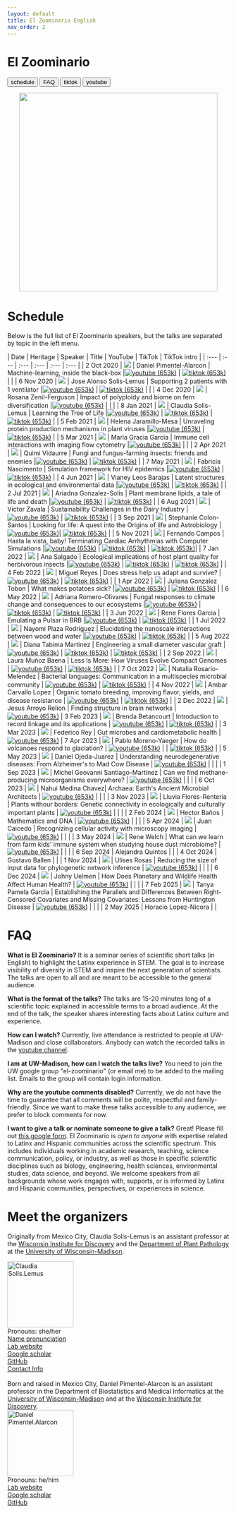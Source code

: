 ```yaml
---
layout: default
title: El Zoominario English
nav_order: 2
---
```


# El Zoominario

<button type="button" onclick="window.location.href='#schedule';">schedule</button>
<button type="button" onclick="window.location.href='#faq';">FAQ</button>
<button type="button" onclick="window.location.href='https://www.tiktok.com/@latinxinstem';">tiktok</button>
<button type="button" onclick="window.location.href='https://www.youtube.com/playlist?list=PL1AfUDnwvYbOA9rfrvyA2nR9SR0VYbklx';">youtube</button>


<div style="text-align:center"><img src="../assets/pics/Black-with-Ellipse.png" width="450"/></div>

# Schedule 

Below is the full list of El Zoominario speakers, but the talks are separated by topic in the left menu.

| Date | Heritage | Speaker | Title | YouTube | TikTok | TikTok intro |
| :---   | :--- | :--- | :---  | :--- | :--- |
| 2 Oct 2020 | ![](../assets/pics/flags/mexico.png) | Daniel Pimentel-Alarcon | Machine-learning, inside the black-box  |[![youtube (653k)](../assets/icons16/youtube.png)](https://youtu.be/W1zxOj6895I) | [![tiktok (653k)](../assets/icons16/tiktok.png)](https://www.tiktok.com/@latinxinstem/video/7081420036396649771) | |
| 6 Nov 2020 | ![](../assets/pics/flags/mexico.png) | Jose Alonso Solis-Lemus | Supporting 2 patients with 1 ventilator |[![youtube (653k)](../assets/icons16/youtube.png)](https://youtu.be/MeFT0wUmkvw) | [![tiktok (653k)](../assets/icons16/tiktok.png)](https://www.tiktok.com/@latinxinstem/video/7081432005249977646) | |
| 4 Dec 2020 | ![](../assets/pics/flags/mexico.png) | Rosana Zenil-Ferguson | Impact of polyploidy and biome on fern diversification |[![youtube (653k)](../assets/icons16/youtube.png)](https://youtu.be/6H9z6vuKWfo) | | |
| 8 Jan 2021 | ![](../assets/pics/flags/mexico.png) | Claudia Solis-Lemus | Learning the Tree of Life |[![youtube (653k)](../assets/icons16/youtube.png)](https://youtu.be/lAP8kpPa288) | [![tiktok (653k)](../assets/icons16/tiktok.png)](https://www.tiktok.com/@latinxinstem/video/7081434544120843562) | [![tiktok (653k)](../assets/icons16/claudia.png)](https://www.tiktok.com/@latinxinstem/video/7141405637895834923) |
| 5 Feb 2021 | ![](../assets/pics/flags/colombia.png) | Helena Jaramillo-Mesa | Unraveling protein production mechanisms in plant viruses |[![youtube (653k)](../assets/icons16/youtube.png)](https://youtu.be/wQuC_b4iI5M) | [![tiktok (653k)](../assets/icons16/tiktok.png)](https://www.tiktok.com/@latinxinstem/video/7081437020916124970) |
| 5 Mar 2021 | ![](../assets/pics/flags/peru.png) | Maria Gracia Garcia | Immune cell interactions with imaging flow cytometry |[![youtube (653k)](../assets/icons16/youtube.png)](https://youtu.be/rma1IKDy4Fk) | |
| 2 Apr 2021 | ![](../assets/pics/flags/peru.png) | Quimi Vidaurre | Fungi and fungus-farming insects: friends and enemies |[![youtube (653k)](../assets/icons16/youtube.png)](https://youtu.be/0lOztN-X0HU) | [![tiktok (653k)](../assets/icons16/tiktok.png)](https://www.tiktok.com/@latinxinstem/video/7081439851245030702) |
| 7 May 2021 | ![](../assets/pics/flags/brasil.png) | Fabricia Nascimento | Simulation framework for HIV epidemics |[![youtube (653k)](../assets/icons16/youtube.png)](https://youtu.be/6hr47tzxihw) | [![tiktok (653k)](../assets/icons16/tiktok.png)](https://www.tiktok.com/@latinxinstem/video/7081445244646182190) |
| 4 Jun 2021 | ![](../assets/pics/flags/mexico.png) | Vianey Leos Barajas | Latent structures in ecological and environmental data |[![youtube (653k)](../assets/icons16/youtube.png)](https://youtu.be/RZ1StdDDFFU) | [![tiktok (653k)](../assets/icons16/tiktok.png)](https://www.tiktok.com/@latinxinstem/video/7081448806461607211) |
| 2 Jul 2021 | ![](../assets/pics/flags/mexico.png) | Ariadna Gonzalez-Solis | Plant membrane lipids, a tale of life and death |[![youtube (653k)](../assets/icons16/youtube.png)](https://youtu.be/8_BDS0_YHFY) | [![tiktok (653k)](../assets/icons16/tiktok.png)](https://www.tiktok.com/@latinxinstem/video/7081461220636953902) |
| 6 Aug 2021 | ![](../assets/pics/flags/mexico.png) | Victor Zavala | Sustainability Challenges in the Dairy Industry |[![youtube (653k)](../assets/icons16/youtube.png)](https://www.youtube.com/watch?v=0NxHs_YeHsI) | [![tiktok (653k)](../assets/icons16/tiktok.png)](https://www.tiktok.com/@latinxinstem/video/7081464790844968235) |
| 3 Sep 2021 | ![](../assets/pics/flags/puertorico.png) | Stephanie Colon-Santos | Looking for life: A quest into the Origins of life and Astrobiology |[![youtube (653k)](../assets/icons16/youtube.png)](https://www.youtube.com/watch?v=NdSkt3ZYqLU)| [![tiktok (653k)](../assets/icons16/tiktok.png)](https://www.tiktok.com/@latinxinstem/video/7081790090736946475) |
| 5 Nov 2021 | ![](../assets/pics/flags/brasil.png)  | Fernando Campos | Hasta la vista, baby! Terminating Cardiac Arrhythmias with Computer Simulations |[![youtube (653k)](../assets/icons16/youtube.png)](https://youtu.be/2wV4TRjUp90) | [![tiktok (653k)](../assets/icons16/tiktok.png)](https://www.tiktok.com/@latinxinstem/video/7081819687222316331) | [![tiktok (653k)](../assets/icons16/fernando.png)](https://www.tiktok.com/@latinxinstem/video/7143317102080953643)|
| 7 Jan 2022 | ![](../assets/pics/flags/ecuador.png) | Ana Salgado | Ecological implications of host plant quality for herbivorous insects |[![youtube (653k)](../assets/icons16/youtube.png)](https://youtu.be/mWunY10j_Cg) | [![tiktok (653k)](../assets/icons16/tiktok.png)](https://www.tiktok.com/@latinxinstem/video/7081823808188976426) | [![tiktok (653k)](../assets/icons16/ana.png)](https://www.tiktok.com/@latinxinstem/video/7154554646378319146) |
| 4 Feb 2022 | ![](../assets/pics/flags/mexico.png) | Miguel Reyes | Does stress help us adapt and survive? |[![youtube (653k)](../assets/icons16/youtube.png)](https://youtu.be/gwM-z79vOYU) | [![tiktok (653k)](../assets/icons16/tiktok.png)](https://www.tiktok.com/@latinxinstem/video/7081828221716548906) |
| 1 Apr 2022 | ![](../assets/pics/flags/colombia.png) | Juliana Gonzalez Tobon  | What makes potatoes sick? |[![youtube (653k)](../assets/icons16/youtube.png)](https://youtu.be/shf6BoJdgnM) | [![tiktok (653k)](../assets/icons16/tiktok.png)](https://www.tiktok.com/@latinxinstem/video/7082000615148211502) |
| 6 May 2022 | ![](../assets/pics/flags/mexico.png) | Adriana Romero-Olivares | Fungal responses to climate change and consequences to our ecosystems |[![youtube (653k)](../assets/icons16/youtube.png)](https://youtu.be/qA8V0M4T6Sc) | [![tiktok (653k)](../assets/icons16/tiktok.png)](https://www.tiktok.com/@latinxinstem/video/7094753741391334698) | [![tiktok (653k)](../assets/icons16/adriana.png)](https://www.tiktok.com/@fungi_lover/video/7153287359818206470) |
| 3 Jun 2022 | ![](../assets/pics/flags/mexico.png) | Rene Flores Garcia | Emulating a Pulsar in BRB |[![youtube (653k)](../assets/icons16/youtube.png)](https://youtu.be/wc1Yr5N_jA0) | [![tiktok (653k)](../assets/icons16/tiktok.png)](https://www.tiktok.com/@latinxinstem/video/7105538567560039723) |
| 1 Jul 2022 | ![](../assets/pics/flags/puertorico.png) | Nayomi Plaza Rodriguez | Elucidating the nanoscale interactions between wood and water |[![youtube (653k)](../assets/icons16/youtube.png)](https://youtu.be/4UhqhPHb0z8) | [![tiktok (653k)](../assets/icons16/tiktok.png)](https://www.tiktok.com/@latinxinstem/video/7115526678255815979) |
| 5 Aug 2022 | ![](../assets/pics/flags/colombia.png) | Diana Tabima Martinez | Engineering a small diameter vascular graft |[![youtube (653k)](../assets/icons16/youtube.png)](https://youtu.be/_VN90TWkQnQ) | [![tiktok (653k)](../assets/icons16/tiktok.png)](https://www.tiktok.com/@latinxinstem/video/7128558809965940014) | [![tiktok (653k)](../assets/icons16/diana.png)](https://www.tiktok.com/@latinxinstem/video/7153389628307918126) |
| 2 Sep 2022 | ![](../assets/pics/flags/colombia.png) | Laura Muñoz Baena | Less Is More: How Viruses Evolve Compact Genomes | [![youtube (653k)](../assets/icons16/youtube.png)](https://youtu.be/ZXqX1t36OJY) | [![tiktok (653k)](../assets/icons16/tiktok.png)](https://www.tiktok.com/@latinxinstem/video/7139207541518716206) |
| 7 Oct 2022 | ![](../assets/pics/flags/puertorico.png) | Natalia Rosario-Melendez | Bacterial languages: Communication in a multispecies microbial community | [![youtube (653k)](../assets/icons16/youtube.png)](https://youtu.be/M-qMlF-cugQ) | [![tiktok (653k)](../assets/icons16/tiktok.png)](https://www.tiktok.com/@latinxinstem/video/7151917710291619118) |
| 4 Nov 2022 | ![](../assets/pics/flags/chile.png) | Ambar Carvallo Lopez | Organic tomato breeding, improving flavor, yields, and disease resistance | [![youtube (653k)](../assets/icons16/youtube.png)](https://youtu.be/IrqIlAfCaAs) | [![tiktok (653k)](../assets/icons16/tiktok.png)](https://www.tiktok.com/@latinxinstem/video/7162536045966560558) |
| 2 Dec 2022 | ![](../assets/pics/flags/mexico.png) | Jesus Arroyo Relion | Finding structure in brain networks | [![youtube (653k)](../assets/icons16/youtube.png)](https://youtu.be/6LBoSW90g08)
| 3 Feb 2023 | ![](../assets/pics/flags/colombia.png) | Brenda Betancourt | Introduction to record linkage and its applications | [![youtube (653k)](../assets/icons16/youtube.png)](https://youtu.be/8aRcH_LYr7E) | [![tiktok (653k)](../assets/icons16/tiktok.png)](https://www.tiktok.com/@latinxinstem/video/7198957014762999083) |
| 3 Mar 2023 | ![](../assets/pics/flags/argentina.png) | Federico Rey | Gut microbes and cardiometabolic health | [![youtube (653k)](../assets/icons16/youtube.png)](https://youtu.be/4huIZPpLrpY)
| 7 Apr 2023 | ![](../assets/pics/flags/chile.png) | Pablo Moreno-Yaeger | How do volcanoes respond to glaciation? | [![youtube (653k)](../assets/icons16/youtube.png)](https://youtu.be/bMQfIN6DXvw) | | [![tiktok (653k)](../assets/icons16/pablo.png)](https://www.tiktok.com/@latinxinstem/video/7219446404513598766?is_from_webapp=1&sender_device=pc&web_id=7198957279043405354) |
| 5 May 2023 | ![](../assets/pics/flags/mexico.png) | Daniel Ojeda-Juarez | Understanding neurodegenerative diseases: From Alzheimer's to Mad Cow Disease | [![youtube (653k)](../assets/icons16/youtube.png)](https://youtu.be/ezIPzfQOtmg) | | |
| 1 Sep 2023 | ![](../assets/pics/flags/mexico.png) | Michel Geovanni Santiago-Martinez | Can we find methane-producing microorganisms everywhere? | [![youtube (653k)](../assets/icons16/youtube.png)](https://youtu.be/Rf0BrgU1KCc) | | |
| 6 Oct 2023 | ![](../assets/pics/flags/mexico.png) | Nahui Medina Chavez| Archaea: Earth's Ancient Microbial Architects | [![youtube (653k)](../assets/icons16/youtube.png)](https://youtu.be/_RgCvUAEc38) | | |
| 3 Nov 2023 | ![](../assets/pics/flags/mexico.png) | Lluvia Flores-Renteria | Plants withour borders: Genetic connectivity in ecologically and culturally important plants | [![youtube (653k)](../assets/icons16/youtube.png)](https://youtu.be/lWHXxcGy0OM) | | |
| 2 Feb 2024 | ![](../assets/pics/flags/mexico.png) | Hector Baños | Mathematics and DNA | [![youtube (653k)](../assets/icons16/youtube.png)](https://youtu.be/eFrYzc3G0Wg) | | |
| 5 Apr 2024 | ![](../assets/pics/flags/colombia.png) | Juan Caicedo | Recognizing cellular activity with microscopy imaging | [![youtube (653k)](../assets/icons16/youtube.png)](https://youtu.be/Br8BgmE_B2k) | | |
| 3 May 2024 | ![](../assets/pics/flags/mexico.png) | Rene Welch | What can we learn from farm kids' immune system when studying house dust microbiome? | [![youtube (653k)](../assets/icons16/youtube.png)](https://youtu.be/FpR52kSS9kM) | | |
| 6 Sep 2024 | Alejandra Quintos | |
| 4 Oct 2024 | Gustavo Ballen | |
| 1 Nov 2024 | ![](../assets/pics/flags/peru.png) | Ulises Rosas | Reducing the size of input data for phylogenetic network inference | [![youtube (653k)](../assets/icons16/youtube.png)](https://youtu.be/fwwA8s8ohBY) | | |
| 6 Dec 2024 | ![](../assets/pics/flags/mexico.png) | Johny Uelmen | How Does Planetary and Wildlife Health Affect Human Health? | [![youtube (653k)](../assets/icons16/youtube.png)](https://youtu.be/1eLPNQrqp6U) | | |
| 7 Feb 2025 | ![](../assets/pics/flags/colombia.png) | Tanya Pamela Garcia | Establishing the Parallels and Differences Between Right-Censored Covariates and Missing Covariates: Lessons from Huntington Disease | [![youtube (653k)](../assets/icons16/youtube.png)](https://youtu.be/1GAEDDhajRg) | | |
| 2 May 2025 | Horacio Lopez-Nicora | |



# FAQ

**What is El Zoominario?**
It is a seminar series of scientific short talks (in English) to highlight the Latinx experience in STEM. The goal is to increase visibility of diversity in STEM and inspire the next generation of  scientists. The talks are open to all and are meant to be accessible to the general audience.

**What is the format of the talks?**
The talks are 15-20 minutes long of a scientific topic explained in accessible terms to a broad audience. At the end of the talk, the speaker shares interesting facts about Latinx culture and experience.

**How can I watch?**
Currently, live attendance is restricted to people at UW-Madison and close collaborators. Anybody can watch the recorded talks in the [youtube channel](https://www.youtube.com/playlist?list=PL1AfUDnwvYbOA9rfrvyA2nR9SR0VYbklx).

**I am at UW-Madison, how can I watch the talks live?**
You need to join the UW google group "el-zoominario" (or email me) to be added to the mailing list. Emails to the group will contain login information.

**Why are the youtube comments disabled?**
Currently, we do not have the time to guarantee that all comments will be polite, respectful and family-friendly. Since we want to make these talks accessible to any audience, we prefer to block comments for now.

**I want to give a talk or nominate someone to give a talk?**
Great! Please fill out [this google form](https://forms.gle/1kpZE1XrKe9YS9cHA).
El Zoominario is _open to anyone_ with expertise related to Latinx and Hispanic communities across the scientific spectrum. This includes individuals working in academic research, teaching, science communication, policy, or industry, as well as those in specific scientific disciplines such as biology, engineering, health sciences, environmental studies, data science, and beyond. We welcome speakers from all backgrounds whose work engages with, supports, or is informed by Latinx and Hispanic communities, perspectives, or experiences in science.

# Meet the organizers

Originally from Mexico City, Claudia Sol&iacute;s-Lemus is an assistant professor at the [Wisconsin Institute for Discovery](https://wid.wisc.edu/) and the [Department of Plant Pathology](https://plantpath.wisc.edu/) at the [University of Wisconsin-Madison](http://www.wisc.edu). 

<div class="container">
    <div class="row">
        <div class="column">
            <a href="../assets/pics/claudiaSmall1.png">
            <img src="../assets/pics/claudiaSmall1.png" width="150"
                  title="Claudia Sol&iacute;s-Lemus" alt="Claudia Sol&iacute;s.Lemus"/></a>
        </div>
        <div class="column">
            Pronouns: she/her <br/>
            <a href="https://namedrop.io/claudiasolislemus">Name pronunciation</a><br/>
            <a href="https://solislemuslab.github.io/">Lab website</a><br/>
            <a href="https://scholar.google.com/citations?user=GrUypj8AAAAJ&hl=en&oi=ao">Google scholar</a><br/>
            <a href="https://github.com/crsl4">GitHub</a><br/>
            <a href="https://solislemuslab.github.io//pages/people.html">Contact Info</a><br/>
        </div>
    </div>
</div>
<br>
Born and raised in Mexico City, Daniel Pimentel-Alarcon is an assistant professor in the Department of Biostatistics and Medical Informatics at the <a href="http://www.wisc.edu">University of Wisconsin-Madison</a> and at the <a href="https://wid.wisc.edu/">Wisconsin Institute for Discovery</a>. 

<div class="container">
    <div class="row">
        <div class="column">
            <a href="../assets/pics/daniel.png">
               <img src="../assets/pics/daniel.png" width="150"
                  title="Daniel Pimentel-Alarcon" alt="Daniel Pimentel.Alarcon"/></a>
        </div>
        <div class="column">
            Pronouns: he/him <br/>
            <a href="https://danielpimentel.github.io/index.html">Lab website</a><br/>
            <a href="https://scholar.google.com/citations?user=Q2U7G6oAAAAJ&hl=en">Google scholar</a><br/>
            <a href="https://github.com/danielpimentel">GitHub</a><br/>
        </div>
    </div>
</div>

